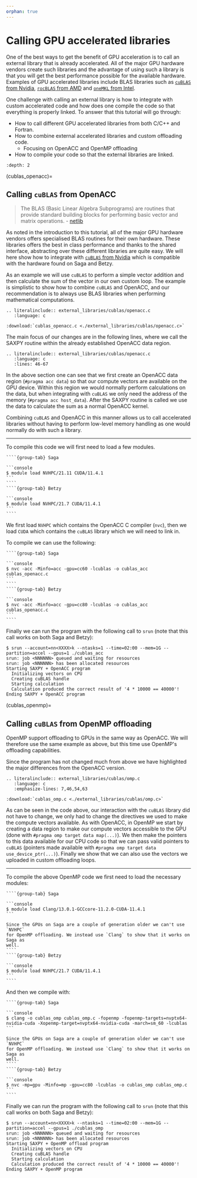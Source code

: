 ```yaml
---
orphan: true
---
```


# Calling GPU accelerated libraries

One of the best ways to get the benefit of GPU acceleration is to call an
external library that is already accelerated. All of the major GPU hardware
vendors create such libraries and the advantage of using such a library is that
you will get the best performance possible for the available hardware. Examples
of GPU accelerated libraries include BLAS libraries such as [`cuBLAS` from
Nvidia](https://developer.nvidia.com/cublas), [`rocBLAS` from
AMD](https://rocblas.readthedocs.io/en/latest/) and [`oneMKL` from
Intel](https://www.intel.com/content/www/us/en/develop/documentation/oneapi-programming-guide/top/api-based-programming/intel-oneapi-math-kernel-library-onemkl.html).

One challenge with calling an external library is how to integrate with custom
accelerated code and how does one compile the code so that everything is
properly linked. To answer that this tutorial will go through:
- How to call different GPU accelerated libraries from both C/C++ and Fortran.
- How to combine external accelerated libraries and custom offloading code.
  - Focusing on OpenACC and OpenMP offloading
- How to compile your code so that the external libraries are linked.

```{contents}
:depth: 2
```

(cublas_openacc)=
## Calling `cuBLAS` from OpenACC

> The BLAS (Basic Linear Algebra Subprograms) are routines that provide
> standard building blocks for performing basic vector and matrix operations. -
> [netlib](https://www.netlib.org/blas/)

As noted in the introduction to this tutorial, all of the major GPU hardware
vendors offers specialised BLAS routines for their own hardware. These
libraries offers the best in class performance and thanks to the shared
interface, abstracting over these different libraries are quite easy. We will
here show how to integrate with [`cuBLAS` from
Nvidia](https://developer.nvidia.com/cublas) which is compatible with the
hardware found on Saga and Betzy.

As an example we will use `cuBLAS` to perform a simple vector addition and then
calculate the sum of the vector in our own custom loop. The example is
simplistic to show how to combine `cuBLAS` and OpenACC, and our recommendation
is to always use BLAS libraries when performing mathematical computations.

```{eval-rst}
.. literalinclude:: external_libraries/cublas/openacc.c
   :language: c
```
```{eval-rst}
:download:`cublas_openacc.c <./external_libraries/cublas/openacc.c>`
```

The main focus of our changes are in the following lines, where we call the
SAXPY routine within the already established OpenACC data region.

```{eval-rst}
.. literalinclude:: external_libraries/cublas/openacc.c
   :language: c
   :lines: 46-67
```

In the above section one can see that we first create an OpenACC data region
(`#pragma acc data`) so that our compute vectors are available on the GPU
device. Within this region we would normally perform calculations on the data,
but when integrating with `cuBLAS` we only need the address of the memory
(`#pragma acc host_data`). After the SAXPY routine is called we use the data to
calculate the sum as a normal OpenACC kernel.

Combining `cuBLAS` and OpenACC in this manner allows us to call accelerated
libraries without having to perform low-level memory handling as one would
normally do with such a library.

---

To compile this code we will first need to load a few modules.

`````{tabs}
````{group-tab} Saga

```console
$ module load NVHPC/21.11 CUDA/11.4.1
```
````
````{group-tab} Betzy

```console
$ module load NVHPC/21.7 CUDA/11.4.1
```
````
`````

We first load `NVHPC` which contains the OpenACC C compiler (`nvc`), then we
load `CUDA` which contains the `cuBLAS` library which we will need to link in.

To compile we can use the following:

`````{tabs}
````{group-tab} Saga

```console
$ nvc -acc -Minfo=acc -gpu=cc60 -lcublas -o cublas_acc cublas_openacc.c
```
````
````{group-tab} Betzy

```console
$ nvc -acc -Minfo=acc -gpu=cc80 -lcublas -o cublas_acc cublas_openacc.c
```
````
`````

Finally we can run the program with the following call to `srun` (note that
this call works on both Saga and Betzy):

```console
$ srun --account=nn<XXXX>k --ntasks=1 --time=02:00 --mem=1G --partition=accel --gpus=1 ./cublas_acc
srun: job <NNNNNN> queued and waiting for resources
srun: job <NNNNNN> has been allocated resources
Starting SAXPY + OpenACC program
  Initializing vectors on CPU
  Creating cuBLAS handle
  Starting calculation
  Calculation produced the correct result of '4 * 10000 == 40000'!
Ending SAXPY + OpenACC program
```

(cublas_openmp)=
## Calling `cuBLAS` from OpenMP offloading

OpenMP support offloading to GPUs in the same way as OpenACC. We will therefore
use the same example as above, but this time use OpenMP's offloading
capabilities.

Since the program has not changed much from above we have highlighted the major
differences from the OpenACC version.

```{eval-rst}
.. literalinclude:: external_libraries/cublas/omp.c
   :language: c
   :emphasize-lines: 7,46,54,63
```
```{eval-rst}
:download:`cublas_omp.c <./external_libraries/cublas/omp.c>`
```

As can be seen in the code above, our interaction with the `cuBLAS` library did
not have to change, we only had to change the directives we used to make the
compute vectors available. As with OpenACC, in OpenMP we start by creating a
data region to make our compute vectors accessible to the GPU (done with
`#pragma omp target data map(...)`). We then make the pointers to this data
available for our CPU code so that we can pass valid pointers to `cuBLAS`
(pointers made available with `#pragma omp target data use_device_ptr(...)`).
Finally we show that we can also use the vectors we uploaded in custom
offloading loops.

---

To compile the above OpenMP code we first need to load the necessary modules:

`````{tabs}
````{group-tab} Saga

```console
$ module load Clang/13.0.1-GCCcore-11.2.0-CUDA-11.4.1
```

Since the GPUs on Saga are a couple of generation older we can't use `NVHPC`
for OpenMP offloading. We instead use `Clang` to show that it works on Saga as
well.
````
````{group-tab} Betzy

```console
$ module load NVHPC/21.7 CUDA/11.4.1
```
````
`````

And then we compile with:

`````{tabs}
````{group-tab} Saga

```console
$ clang -o cublas_omp cublas_omp.c -fopenmp -fopenmp-targets=nvptx64-nvidia-cuda -Xopenmp-target=nvptx64-nvidia-cuda -march=sm_60 -lcublas
```

Since the GPUs on Saga are a couple of generation older we can't use `NVHPC`
for OpenMP offloading. We instead use `Clang` to show that it works on Saga as
well.
````
````{group-tab} Betzy

```console
$ nvc -mp=gpu -Minfo=mp -gpu=cc80 -lcublas -o cublas_omp cublas_omp.c
```
````
`````

Finally we can run the program with the following call to `srun` (note that
this call works on both Saga and Betzy):

```console
$ srun --account=nn<XXXX>k --ntasks=1 --time=02:00 --mem=1G --partition=accel --gpus=1 ./cublas_omp
srun: job <NNNNNN> queued and waiting for resources
srun: job <NNNNNN> has been allocated resources
Starting SAXPY + OpenMP offload program
  Initializing vectors on CPU
  Creating cuBLAS handle
  Starting calculation
  Calculation produced the correct result of '4 * 10000 == 40000'!
Ending SAXPY + OpenMP program
```
